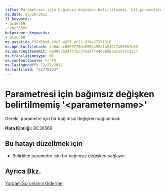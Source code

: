```yaml
---
title: Parametresi için bağımsız değişken belirtilmemiş '&lt;parametername&gt;'
ms.date: 07/20/2015
f1_keywords:
- bc36569
- vbc36569
helpviewer_keywords:
- BC36569
ms.assetid: f37d5bcd-93c7-435f-ac51-978a87371316
ms.openlocfilehash: 2b0decc6509778bd899b492a1a21227a60367e88
ms.sourcegitcommit: 0888d7b24f475c346a3f444de8d83ec1ca7cd234
ms.translationtype: MT
ms.contentlocale: tr-TR
ms.lasthandoff: 12/22/2018
ms.locfileid: "53770123"
---
```

# <a name="argument-not-specified-for-parameter-ltparameternamegt"></a>Parametresi için bağımsız değişken belirtilmemiş '&lt;parametername&gt;'
Gerekli parametre için bir bağımsız değişken sağlanmadı.  
  
 **Hata Kimliği:** BC36569  
  
## <a name="to-correct-this-error"></a>Bu hatayı düzeltmek için  
  
-   Belirtilen parametre için bir bağımsız değişken sağlayın.  
  
## <a name="see-also"></a>Ayrıca Bkz.  
   
 [Yordam Sorunlarını Giderme](../../visual-basic/programming-guide/language-features/procedures/troubleshooting-procedures.md)
